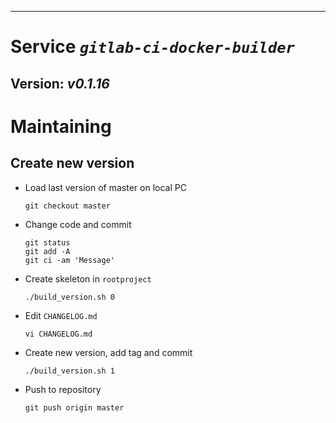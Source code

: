 ------------------------------------------------------------------------

Service *`gitlab-ci-docker-builder`*
====================================

Version: *v0.1.16*
------------------

Maintaining
===========

Create new version
------------------

-   Load last version of master on local PC

    ``` {.bash}
    git checkout master
    ```

-   Change code and commit

    ``` {.bash}
    git status
    git add -A
    git ci -am 'Message'
    ```

-   Create skeleton in `rootproject`

    ``` {.bash}
    ./build_version.sh 0
    ```

-   Edit `CHANGELOG.md`

    ``` {.bash}
    vi CHANGELOG.md
    ```

-   Create new version, add tag and commit

    ``` {.bash}
    ./build_version.sh 1
    ```

-   Push to repository

    ``` {.bash}
    git push origin master
    ```


